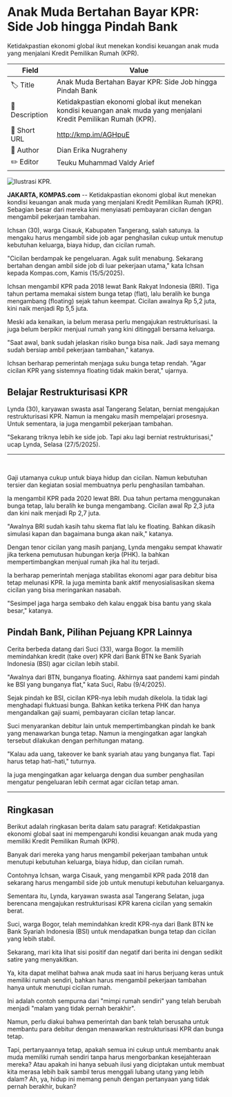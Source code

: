 # Anak Muda Bertahan Bayar KPR: Side Job hingga Pindah Bank

Ketidakpastian ekonomi global ikut menekan kondisi keuangan anak muda yang menjalani Kredit Pemilikan Rumah (KPR).

| Field         | Value                                                       |
|---------------|-------------------------------------------------------------|
| 🏷️ Title       | Anak Muda Bertahan Bayar KPR: Side Job hingga Pindah Bank |
| 📝 Description | Ketidakpastian ekonomi global ikut menekan kondisi keuangan anak muda yang menjalani Kredit Pemilikan Rumah (KPR). |
| 🔗 Short URL   | http://kmp.im/AGHpuE |
| 👤 Author      | Dian Erika Nugraheny |
| ✏️ Editor      | Teuku Muhammad Valdy Arief |

![Ilustrasi KPR.](https://asset.kompas.com/crops/pwaRQaYJyWHemfk9z9YdT0xDN8M=/384x0:5649x3510/750x500/data/photo/2024/05/27/66545550d2167.jpg)

**JAKARTA, KOMPAS.com** -- Ketidakpastian ekonomi global ikut menekan kondisi keuangan anak muda yang menjalani Kredit Pemilikan Rumah (KPR). Sebagian besar dari mereka kini menyiasati pembayaran cicilan dengan mengambil pekerjaan tambahan.

Ichsan (30), warga Cisauk, Kabupaten Tangerang, salah satunya. Ia mengaku harus mengambil side job agar penghasilan cukup untuk menutup kebutuhan keluarga, biaya hidup, dan cicilan rumah.

"Cicilan berdampak ke pengeluaran. Agak sulit menabung. Sekarang bertahan dengan ambil side job di luar pekerjaan utama," kata Ichsan kepada Kompas.com, Kamis (15/5/2025).

Ichsan mengambil KPR pada 2018 lewat Bank Rakyat Indonesia (BRI). Tiga tahun pertama memakai sistem bunga tetap (flat), lalu beralih ke bunga mengambang (floating) sejak tahun keempat. Cicilan awalnya Rp 5,2 juta, kini naik menjadi Rp 5,5 juta.

Meski ada kenaikan, ia belum merasa perlu mengajukan restrukturisasi. Ia juga belum berpikir menjual rumah yang kini ditinggali bersama keluarga.

"Saat awal, bank sudah jelaskan risiko bunga bisa naik. Jadi saya memang sudah bersiap ambil pekerjaan tambahan," katanya.

Ichsan berharap pemerintah menjaga suku bunga tetap rendah. "Agar cicilan KPR yang sistemnya floating tidak makin berat," ujarnya.

## Belajar Restrukturisasi KPR

Lynda (30), karyawan swasta asal Tangerang Selatan, berniat mengajukan restrukturisasi KPR. Namun ia mengaku masih mempelajari prosesnya. Untuk sementara, ia juga mengambil pekerjaan tambahan.

"Sekarang triknya lebih ke side job. Tapi aku lagi berniat restrukturisasi," ucap Lynda, Selasa (27/5/2025).

------------------------------------------------------------------------

 

Gaji utamanya cukup untuk biaya hidup dan cicilan. Namun kebutuhan tersier dan kegiatan sosial membuatnya perlu penghasilan tambahan.

Ia mengambil KPR pada 2020 lewat BRI. Dua tahun pertama menggunakan bunga tetap, lalu beralih ke bunga mengambang. Cicilan awal Rp 2,3 juta dan kini naik menjadi Rp 2,7 juta.

"Awalnya BRI sudah kasih tahu skema flat lalu ke floating. Bahkan dikasih simulasi kapan dan bagaimana bunga akan naik," katanya.

Dengan tenor cicilan yang masih panjang, Lynda mengaku sempat khawatir jika terkena pemutusan hubungan kerja (PHK). Ia bahkan mempertimbangkan menjual rumah jika hal itu terjadi.

Ia berharap pemerintah menjaga stabilitas ekonomi agar para debitur bisa tetap melunasi KPR. Ia juga meminta bank aktif menyosialisasikan skema cicilan yang bisa meringankan nasabah.

"Sesimpel jaga harga sembako deh kalau enggak bisa bantu yang skala besar," katanya.

## Pindah Bank, Pilihan Pejuang KPR Lainnya

Cerita berbeda datang dari Suci (33), warga Bogor. Ia memilih memindahkan kredit (take over) KPR dari Bank BTN ke Bank Syariah Indonesia (BSI) agar cicilan lebih stabil.

"Awalnya dari BTN, bunganya floating. Akhirnya saat pandemi kami pindah ke BSI yang bunganya flat," kata Suci, Rabu (9/4/2025).

Sejak pindah ke BSI, cicilan KPR-nya lebih mudah dikelola. Ia tidak lagi menghadapi fluktuasi bunga. Bahkan ketika terkena PHK dan hanya mengandalkan gaji suami, pembayaran cicilan tetap lancar.

Suci menyarankan debitur lain untuk mempertimbangkan pindah ke bank yang menawarkan bunga tetap. Namun ia mengingatkan agar langkah tersebut dilakukan dengan perhitungan matang.

"Kalau ada uang, takeover ke bank syariah atau yang bunganya flat. Tapi harus tetap hati-hati," tuturnya.

Ia juga mengingatkan agar keluarga dengan dua sumber penghasilan mengatur pengeluaran lebih cermat agar cicilan tetap aman.

---
## Ringkasan

Berikut adalah ringkasan berita dalam satu paragraf: Ketidakpastian ekonomi global saat ini mempengaruhi kondisi keuangan anak muda yang memiliki Kredit Pemilikan Rumah (KPR).

 Banyak dari mereka yang harus mengambil pekerjaan tambahan untuk menutupi kebutuhan keluarga, biaya hidup, dan cicilan rumah.

 Contohnya Ichsan, warga Cisauk, yang mengambil KPR pada 2018 dan sekarang harus mengambil side job untuk menutupi kebutuhan keluarganya.

 Sementara itu, Lynda, karyawan swasta asal Tangerang Selatan, juga berencana mengajukan restrukturisasi KPR karena cicilan yang semakin berat.

 Suci, warga Bogor, telah memindahkan kredit KPR-nya dari Bank BTN ke Bank Syariah Indonesia (BSI) untuk mendapatkan bunga tetap dan cicilan yang lebih stabil.



Sekarang, mari kita lihat sisi positif dan negatif dari berita ini dengan sedikit satire yang menyakitkan.

 Ya, kita dapat melihat bahwa anak muda saat ini harus berjuang keras untuk memiliki rumah sendiri, bahkan harus mengambil pekerjaan tambahan hanya untuk menutupi cicilan rumah.

 Ini adalah contoh sempurna dari "mimpi rumah sendiri" yang telah berubah menjadi "malam yang tidak pernah berakhir".

 Namun, perlu diakui bahwa pemerintah dan bank telah berusaha untuk membantu para debitur dengan menawarkan restrukturisasi KPR dan bunga tetap.

 Tapi, pertanyaannya tetap, apakah semua ini cukup untuk membantu anak muda memiliki rumah sendiri tanpa harus mengorbankan kesejahteraan mereka? Atau apakah ini hanya sebuah ilusi yang diciptakan untuk membuat kita merasa lebih baik sambil terus menggali lubang utang yang lebih dalam? Ah, ya, hidup ini memang penuh dengan pertanyaan yang tidak pernah berakhir, bukan?

